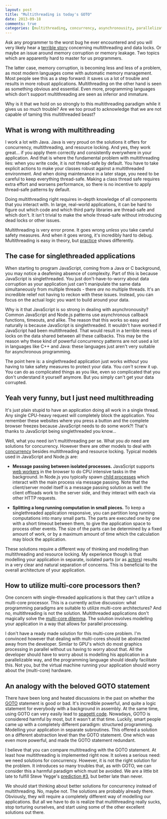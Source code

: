 ```yaml
---
layout: post
title: "Multithreading is today's GOTO"
date: 2013-09-18
comments: true
categories: [multithreading, concurrency, asynchronousity, parallelization]
---
```


Ask any programmer to the worst bug he ever encountered and you will very likely hear a [terrible story](https://brendaneich.com/2007/02/threads-suck/) concerning multithreading and data locks. Or maybe an issue around memory corruption or memory leakage. Two topics which are apparently hard to master for us programmers.

The latter case, memory corruption, is becoming less and less of a problem, as most modern languages come with automatic memory management. Most people see this as a step forward: it saves us a lot of trouble and results in more robust applications. Multithreading on the other hand is seen as something obvious and essential. Even more, programming languages which don't support multithreading are seen as inferior and immature.

Why is it that we hold on so strongly to this multithreading paradigm while it gives us so much trouble? Are we too proud to acknowledge that we are not capable of taming this multithreaded beast?


## What is wrong with multithreading

I work a lot with Java. Java is very proud on the solutions it offers for concurrency, multithreading, and resource locking. And yes, they work great... if you apply them correctly and consistently everywhere in your application. And that is where the fundamental problem with multithreading lies: when you write code, it is *not* thread-safe by default. You have to take explicit actions to make your classes robust against a multithreaded environment. And when doing maintenance in a later stage, you need to be careful to keep everything thread-safe. Making a class thread safe requires extra effort and worsens performance, so there is no incentive to apply thread-safe patterns by default.

Doing multithreading right requires in-depth knowledge of all components that you interact with. In large, real-world applications, it can be hard to figure out which code and which third party libraries are thread-safe and which don't. It isn't trivial to make the whole thread-safe without introducing dead locks or other issues.

Multithreading is very error prone. It goes wrong *unless* you take careful safety measures. And when it goes wrong, it's incredibly hard to debug. Multithreading is easy in theory, but [practice](http://blackhole12.blogspot.nl/2012/05/multithreading-problems-in-game-design.html) shows differently.


## The case for singlethreaded applications

When starting to program JavaScript, coming from a Java or C background, you may notice a deafening absence of complexity. Part of this is because JavaScript is singlethreaded. You just don't-have-to-worry about data corruption as your application just can't manipulate the same data simultaneously from multiple threads - there *are* no multiple threads. It's an incredible relief not having to reckon with these issues. Instead, you can focus on the actual logic you want to build around your data.

Why is it that JavaScript is so strong in dealing with asynchronousity? Common JavaScript and Node.js patterns use asynchronous callback functions, timeouts, and alike. The reason that this works so easy and naturally is because JavaScript is singlethreaded. It wouldn't have worked if JavaScript had been multithreaded. That would result in a terrible mess of locks on the data shared between all these callbacks. This may be the reason why these kind of powerful concurrency patterns are not used a lot in languages like C++ and Java: these languages just aren't very suitable for asynchronous programming.

The point here is: a singlethreaded application just works *without* you having to take safety measures to protect your data. You *can't* screw it up. You can do as complicated things as you like, even so complicated that you don't understand it yourself anymore. But you simply can't get your data corrupted.


## Yeah very funny, but I just need multithreading

It's just plain stupid to have an application doing all work in a single thread. Any single CPU-heavy request will completely block the application. You remember these websites where you press a button and the complete browser freezes because JavaScript needs to do some work?! That's thanks to JavaScript being singlethreaded you know...

Well, what you need isn't multithreading per se. What you *do* need are solutions for concurrency. However there are other models to deal with [concurrency](http://en.wikipedia.org/wiki/Concurrency_\(computer_science\)) besides multithreading and resource locking. Typical models used in JavaScript and Node.js are:

- **Message passing between isolated processes.**
  JavaScript supports [web workers](http://en.wikipedia.org/wiki/Web_worker) in the browser to do CPU intensive tasks in the background.
  In Node.js you typically spawn [child processes](http://nodejs.org/api/child_process.html) which interact with the main process via message passing.
  Note that the client/server model itself is a message passing solution as well: the client offloads work to the server side, and they interact with each via other HTTP requests.

- **Splitting a long running computation in small pieces.**
  To keep a singlethreaded application responsive, you can partition long running computations into many small parts. The parts are executed one by one with a short timeout between them, to give the application space to process other events. The size of the parts can be determined by a fixed amount of work, or by a maximum amount of time which the calculation may block the application.

These solutions require a different way of thinking and modelling than multithreading and resource locking. My experience though is that modelling your application in separate, isolated parts (or as [actors](http://en.wikipedia.org/wiki/Actor_model)) results in a very clear and natural separation of concerns. This is beneficial to the overall architecture of your application.


## How to utilize multi-core processors then?

One concern with single-threaded applications is that they can't utilize a multi-core processor. This is a currently active discussion: what programming paradigms are suitable to utilize multi-core architectures? And no, multithreading is not the solution. Multithreaded applications don't magically solve the [multi-core dilemma](http://www.flowlang.net/p/solving-multicore-dilemma.html). The solution involves modelling your application in a way that allows for parallel processing.

I don't have a ready made solution for this multi-core problem. I'm convinced however that dealing with multi-cores should be abstracted away from the developer. Similar to GPU's which do most graphics processing in parallel without us having to worry about that.
 All the developer should have to worry about is modelling his application in a parallelizable way, and the programming language should ideally facilitate this. Not you, but the virtual machine running your application should worry about the (multi-core) hardware.


## An analogy with the beloved GOTO statement

There have been long and heated discussions in the past on whether the [GOTO](http://en.wikipedia.org/wiki/Goto) statement is good or bad. It's incredible powerful, and quite a logic statement for everybody with a background in assembly. At the same time, using GOTO can very easily lead to [spagetti code](http://en.wikipedia.org/wiki/Spaghetti_code). Nowadays, GOTO is considered harmful by most, but it wasn't at that time. Luckily, smart people came up with a completely different paradigm: structured programming. Modelling your application in separate subroutines. This offered a solution on a different abstraction level than the GOTO statement. One which was even more powerful, and made the GOTO statement redundant.

I believe that you can compare multitreading with the GOTO statement. At least how multithreading is implemented right now. It solves a serious need: we need solutions for concurrency. However, it is not the right solution for the problem. It introduces so many troubles that, as with GOTO, we can consider this a harmful paradigm which must be avoided. We are a little bit late to fulfill Steve Yegge's [prediction #3](https://sites.google.com/site/steveyegge2/ten-predictions), but better late than never.

We should start thinking about better solutions for concurrency instead of multithreading. No, maybe not. The solutions are probably already there. Obviously, they will require a completely different way of modelling our applications. But all we have to do is realize that multithreading really sucks, stop torturing ourselves, and start using some of the other excellent solutions out there.
